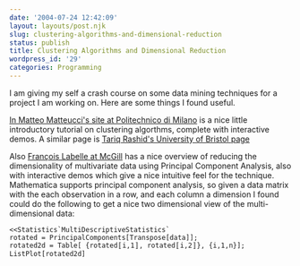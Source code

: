 ```yaml
---
date: '2004-07-24 12:42:09'
layout: layouts/post.njk
slug: clustering-algorithms-and-dimensional-reduction
status: publish
title: Clustering Algorithms and Dimensional Reduction
wordpress_id: '29'
categories: Programming
---
```


I am giving my self a crash course on some data mining techniques for a project I am working on. Here are some things I found useful.

[In Matteo Matteucci's site at Politechnico di Milano](http://home.deib.polimi.it/matteucc/Clustering/tutorial_html/index.html) is a nice little introductory tutorial on clustering algorthms, complete with interactive demos.  A similar page is [Tariq Rashid's University of Bristol page](http://www.cs.bris.ac.uk/home/tr1690/documentation/fuzzy_clustering_initial_report/node11.html)

Also [François Labelle at McGill](http://www.cs.mcgill.ca/%7Esqrt/dimr/dimreduction.html) has a nice overview of reducing the dimensionality of multivariate data using Principal Component Analysis, also with interactive demos which give a nice intuitive feel for the technique. Mathematica supports principal component analysis, so given a data matrix with the each observation in a row, and each column a dimension I found could do the following to get a nice two dimensional view of the multi-dimensional data:


    <<Statistics`MultiDescriptiveStatistics`
    rotated = PrincipalComponents[Transpose[data]];
    rotated2d = Table[ {rotated〚i,1〛, rotated〚i,2〛}, {i,1,n}];
    ListPlot[rotated2d]

